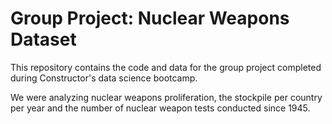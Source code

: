 # Group Project: Nuclear Weapons Dataset

This repository contains the code and data for the group project completed during Constructor's data science bootcamp.

We were analyzing nuclear weapons proliferation, the stockpile per country per year and the number of nuclear weapon tests conducted since 1945.


